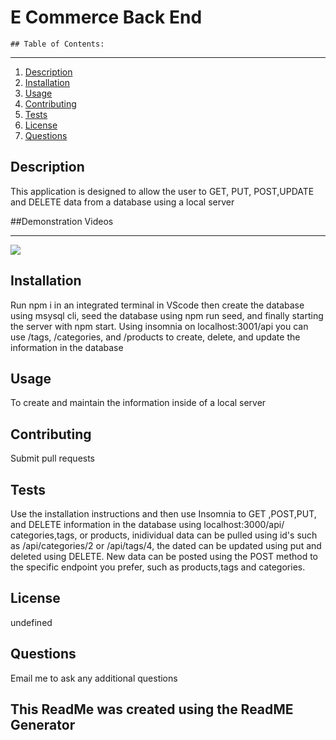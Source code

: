 # E Commerce Back End


    ## Table of Contents:
***
  1. [Description](#description) 
  3. [Installation](#Installation)
  4. [Usage](#Usage)  
  5. [Contributing](#Contributing)
  6. [Tests](#Tests)
  7. [License](#License)
  8. [Questions](#Questions)
  

## Description
This application is designed to allow the user to GET, PUT, POST,UPDATE and DELETE data from a database using a local server 

##Demonstration Videos
***
![](https://github.com/Bwaller1331/E-Commerce_Back_End/blob/main/Assets/img/eCommerceNpm.gif)

## Installation
Run npm i in an integrated terminal in VScode then create the database using msysql cli, seed the database using npm run seed, and finally starting the server with npm start. Using insomnia on localhost:3001/api you can use /tags, /categories, and /products to create, delete, and update the information in the database

## Usage
To create and maintain the information inside of a local server

## Contributing
Submit pull requests

## Tests
Use the installation instructions and then use Insomnia to GET ,POST,PUT, and DELETE information in the database using localhost:3000/api/  categories,tags, or products, inidividual data can be pulled using id's such as /api/categories/2 or /api/tags/4, the dated can be updated using put and deleted using DELETE. New data can be posted using the POST method to the specific endpoint you prefer, such as products,tags and categories.

## License
undefined

## Questions
Email me to ask any additional questions

## This ReadMe was created using the ReadME Generator
